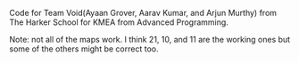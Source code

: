 Code for Team Void(Ayaan Grover, Aarav Kumar, and Arjun Murthy) from The Harker School for KMEA from Advanced Programming.

Note: not all of the maps work. I think 21, 10, and 11 are the working ones but some of the others might be correct too.
